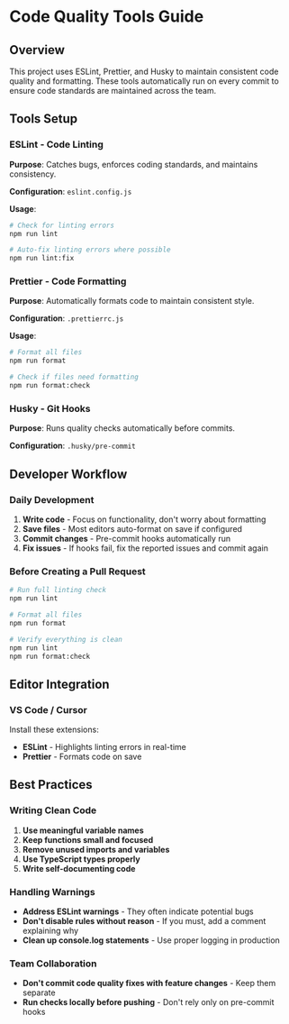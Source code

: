 # Code Quality Tools Guide

## Overview

This project uses ESLint, Prettier, and Husky to maintain consistent code quality and formatting. These tools automatically run on every commit to ensure code standards are maintained across the team.

## Tools Setup

### ESLint - Code Linting

**Purpose**: Catches bugs, enforces coding standards, and maintains consistency.

**Configuration**: `eslint.config.js`

**Usage**:

```bash
# Check for linting errors
npm run lint

# Auto-fix linting errors where possible
npm run lint:fix
```

### Prettier - Code Formatting

**Purpose**: Automatically formats code to maintain consistent style.

**Configuration**: `.prettierrc.js`

**Usage**:

```bash
# Format all files
npm run format

# Check if files need formatting
npm run format:check
```

### Husky - Git Hooks

**Purpose**: Runs quality checks automatically before commits.

**Configuration**: `.husky/pre-commit`

## Developer Workflow

### Daily Development

1. **Write code** - Focus on functionality, don't worry about formatting
2. **Save files** - Most editors auto-format on save if configured
3. **Commit changes** - Pre-commit hooks automatically run
4. **Fix issues** - If hooks fail, fix the reported issues and commit again

### Before Creating a Pull Request

```bash
# Run full linting check
npm run lint

# Format all files
npm run format

# Verify everything is clean
npm run lint
npm run format:check
```

## Editor Integration

### VS Code / Cursor

Install these extensions:

- **ESLint** - Highlights linting errors in real-time
- **Prettier** - Formats code on save

## Best Practices

### Writing Clean Code

1. **Use meaningful variable names**
2. **Keep functions small and focused**
3. **Remove unused imports and variables**
4. **Use TypeScript types properly**
5. **Write self-documenting code**

### Handling Warnings

- **Address ESLint warnings** - They often indicate potential bugs
- **Don't disable rules without reason** - If you must, add a comment explaining why
- **Clean up console.log statements** - Use proper logging in production

### Team Collaboration

- **Don't commit code quality fixes with feature changes** - Keep them separate
- **Run checks locally before pushing** - Don't rely only on pre-commit hooks
